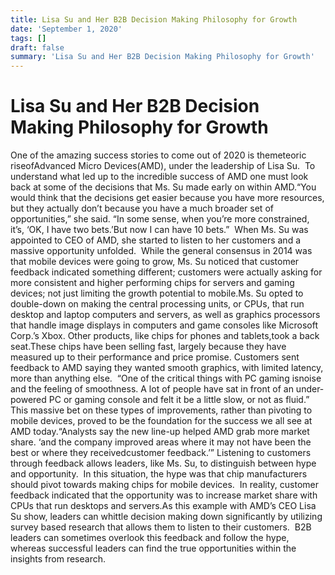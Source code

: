 ```yaml
---
title: Lisa Su and Her B2B Decision Making Philosophy for Growth
date: 'September 1, 2020'
tags: []
draft: false
summary: 'Lisa Su and Her B2B Decision Making Philosophy for Growth'
---
```


# Lisa Su and Her B2B Decision Making Philosophy for Growth

One of the amazing success stories to come out of 2020 is themeteoric riseofAdvanced Micro Devices(AMD), under the leadership of Lisa Su.  To understand what led up to the incredible success of AMD one must look back at some of the decisions that Ms. Su made early on within AMD.“You would think that the decisions get easier because you have more resources, but they actually don’t because you have a much broader set of opportunities,” she said. “In some sense, when you’re more constrained, it’s, ‘OK, I have two bets.’But now I can have 10 bets.”  When Ms. Su was appointed to CEO of AMD, she started to listen to her customers and a massive opportunity unfolded.  While the general consensus in 2014 was that mobile devices were going to grow, Ms. Su noticed that customer feedback indicated something different; customers were actually asking for more consistent and higher performing chips for servers and gaming devices; not just limiting the growth potential to mobile.Ms. Su opted to double-down on making the central processing units, or CPUs, that run desktop and laptop computers and servers, as well as graphics processors that handle image displays in computers and game consoles like Microsoft Corp.’s Xbox. Other products, like chips for phones and tablets,took a back seat.These chips have been selling fast, largely because they have measured up to their performance and price promise. Customers sent feedback to AMD saying they wanted smooth graphics, with limited latency, more than anything else.  “One of the critical things with PC gaming isnoise and the feeling of smoothness. A lot of people have sat in front of an under-powered PC or gaming console and felt it be a little slow, or not as fluid.”  This massive bet on these types of improvements, rather than pivoting to mobile devices, proved to be the foundation for the success we all see at AMD today.“Analysts say the new line-up helped AMD grab more market share. ‘and the company improved areas where it may not have been the best or where they receivedcustomer feedback.’” Listening to customers through feedback allows leaders, like Ms. Su, to distinguish between hype and opportunity.  In this situation, the hype was that chip manufacturers should pivot towards making chips for mobile devices.  In reality, customer feedback indicated that the opportunity was to increase market share with CPUs that run desktops and servers.As this example with AMD’s CEO Lisa Su show, leaders can whittle decision making down significantly by utilizing survey based research that allows them to listen to their customers.  B2B leaders can sometimes overlook this feedback and follow the hype, whereas successful leaders can find the true opportunities within the insights from research.
